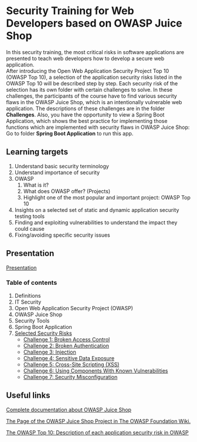 # Security Training for Web Developers based on OWASP Juice Shop

In this security training, the most critical risks in software applications are presented to teach web developers how to develop a secure web application.  
After introducing the Open Web Application Security Project Top 10 (OWASP Top 10), a selection of the application security risks listed in the OWASP Top 10 will be described step by step. Each security risk of the selection has its own folder with certain challenges to solve. In these challenges, the participants of the course have to find various security flaws in the OWASP Juice Shop, which is an intentionally vulnerable web application.
The descriptions of these challenges are in the folder **Challenges**.
Also, you have the opportunity to view a Spring Boot Application, which shows the best practice for implementing those functions which are implemented with security flaws in OWASP Juice Shop: Go to folder **Spring Boot Application** to run this app.

## Learning targets
1. Understand basic security terminology
2. Understand importance of security
3. OWASP
   1. What is it?
   2. What does OWASP offer? (Projects)
   3. Highlight one of the most popular and important project: OWASP Top 10
4. Insights on a selected set of static and dynamic application security testing tools
5. Finding and exploiting vulnerabilities to understand the impact they could cause
6. Fixing/avoiding specific security issues

## Presentation

[Presentation](https://nt-ca-aqe.github.io/developer-security-training/)

### Table of contents
1. Definitions
2. IT Security
3. Open Web Application Security Project (OWASP)
4. OWASP Juice Shop 
5. Security Tools
6. Spring Boot Application
7. [Selected Security Risks](Challenges/README.md)
   * [Challenge 1: Broken Access Control](Challenges/Challenge-1/README.md)
   * [Challenge 2: Broken Authentication](Challenges/Challenge-2/README.md)
   * [Challenge 3: Injection](Challenges/Challenge-3/README.md)
   * [Challenge 4: Sensitive Data Exposure](Challenges/Challenge-4/README.md)
   * [Challenge 5: Cross-Site Scripting (XSS)](Challenges/Challenge-5/README.md)
   * [Challenge 6: Using Components With Known Vulnerabilities](Challenges/Challenge-6/README.md)
   * [Challenge 7: Security Misconfiguration](Challenges/Challenge-7/README.md)


## Useful links

[Complete documentation about OWASP Juice Shop](https://bkimminich.gitbooks.io/pwning-owasp-juice-shop/content/)

[The Page of the OWASP Juice Shop Project in The OWASP Foundation Wiki.](https://www.owasp.org/index.php/OWASP_Juice_Shop)

[The OWASP Top 10: Description of each application security risk in OWASP](https://www.owasp.org/images/7/72/OWASP_Top_10-2017_%28en%29.pdf.pdf)
